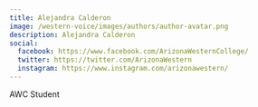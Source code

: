 ```yaml
---
title: Alejandra Calderon
image: /western-voice/images/authors/author-avatar.png
description: Alejandra Calderon
social:
  facebook: https://www.facebook.com/ArizonaWesternCollege/
  twitter: https://twitter.com/ArizonaWestern
  instagram: https://www.instagram.com/arizonawestern/
---
```


AWC Student